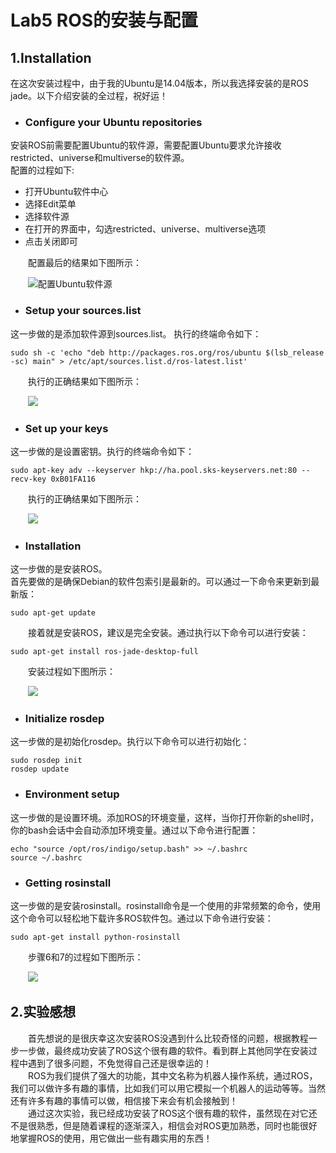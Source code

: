# Lab5 ROS的安装与配置
## 1.Installation  
  
   在这次安装过程中，由于我的Ubuntu是14.04版本，所以我选择安装的是ROS jade。以下介绍安装的全过程，祝好运！

  
-  ### Configure your Ubuntu repositories
安装ROS前需要配置Ubuntu的软件源，需要配置Ubuntu要求允许接收restricted、universe和multiverse的软件源。  
配置的过程如下:    

   - 打开Ubuntu软件中心  
   - 选择Edit菜单  
   - 选择软件源  
   - 在打开的界面中，勾选restricted、universe、multiverse选项  
   - 点击关闭即可  
   
&emsp;&emsp;配置最后的结果如下图所示：    
 
&emsp;&emsp;![配置Ubuntu软件源](https://github.com/yxr123456/Resource/blob/master/softwareSource.JPG)

- ### Setup your sources.list
这一步做的是添加软件源到sources.list。
执行的终端命令如下：
  
    sudo sh -c 'echo "deb http://packages.ros.org/ros/ubuntu $(lsb_release -sc) main" > /etc/apt/sources.list.d/ros-latest.list'

&emsp;&emsp;执行的正确结果如下图所示：  

&emsp;&emsp;![](https://github.com/yxr123456/Resource/blob/master/SetupSourceList.JPG)  

- ### Set up your keys
这一步做的是设置密钥。执行的终端命令如下：

	sudo apt-key adv --keyserver hkp://ha.pool.sks-keyservers.net:80 --recv-key 0xB01FA116

&emsp;&emsp;执行的正确结果如下图所示： 

&emsp;&emsp;![](https://github.com/yxr123456/Resource/blob/master/SetupKeys.JPG)


- ### Installation
这一步做的是安装ROS。  
首先要做的是确保Debian的软件包索引是最新的。可以通过一下命令来更新到最新版：

	sudo apt-get update

&emsp;&emsp;接着就是安装ROS，建议是完全安装。通过执行以下命令可以进行安装：

	sudo apt-get install ros-jade-desktop-full

&emsp;&emsp;安装过程如下图所示：  

&emsp;&emsp;![](https://github.com/yxr123456/Resource/blob/master/Install.JPG)

- ### Initialize rosdep
这一步做的是初始化rosdep。执行以下命令可以进行初始化：  

	sudo rosdep init
	rosdep update

- ### Environment setup
这一步做的是设置环境。添加ROS的环境变量，这样，当你打开你新的shell时，你的bash会话中会自动添加环境变量。通过以下命令进行配置：

	echo "source /opt/ros/indigo/setup.bash" >> ~/.bashrc
	source ~/.bashrc

- ### Getting rosinstall
这一步做的是安装rosinstall。rosinstall命令是一个使用的非常频繁的命令，使用这个命令可以轻松地下载许多ROS软件包。通过以下命令进行安装：

	sudo apt-get install python-rosinstall

&emsp;&emsp;步骤6和7的过程如下图所示：

&emsp;&emsp;![](https://github.com/yxr123456/Resource/blob/master/EnvironmentSetupAndInstall.JPG)

## 2.实验感想

&emsp;&emsp;首先想说的是很庆幸这次安装ROS没遇到什么比较奇怪的问题，根据教程一步一步做，最终成功安装了ROS这个很有趣的软件。看到群上其他同学在安装过程中遇到了很多问题，不免觉得自己还是很幸运的！  
&emsp;&emsp;ROS为我们提供了强大的功能，其中文名称为机器人操作系统，通过ROS，我们可以做许多有趣的事情，比如我们可以用它模拟一个机器人的运动等等。当然还有许多有趣的事情可以做，相信接下来会有机会接触到！  
&emsp;&emsp;通过这次实验，我已经成功安装了ROS这个很有趣的软件，虽然现在对它还不是很熟悉，但是随着课程的逐渐深入，相信会对ROS更加熟悉，同时也能很好地掌握ROS的使用，用它做出一些有趣实用的东西！


